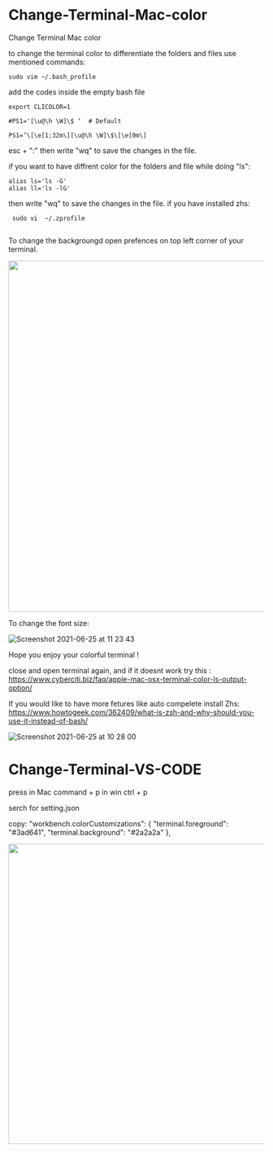 # Change-Terminal-Mac-color
Change Terminal Mac color

to change the terminal color to differentiate the folders and files use mentioned commands:

  ```sudo vim ~/.bash_profile```

add the codes inside the empty bash file 

 ```export CLICOLOR=1```
 
 ```#PS1='[\u@\h \W]\$ ‘  # Default```
 
 ``` PS1=’\[\e[1;32m\][\u@\h \W]\$\[\e[0m\] ```
 
 esc +  ":"
 then write "wq" to save the changes in the file. 
 
 if you want to have diffrent color for the folders and file while doing "ls":
 ```
 alias ls='ls -G'
 alias ll='ls -lG'
 ```
 
 then write "wq" to save the changes in the file. 
 if you have installed zhs: 
 
 ```
  sudo vi  ~/.zprofile
  
```
 
To change the backgroungd open prefences on top left corner of your terminal.
  
<img src="https://user-images.githubusercontent.com/17232450/122657406-995e6580-d163-11eb-9c89-eeea55618daa.png" width= "690px">

To change the font size: 


![Screenshot 2021-06-25 at 11 23 43](https://user-images.githubusercontent.com/17232450/123406089-d5058f00-d5aa-11eb-9526-dc1474267ed1.png)

  
Hope you enjoy your colorful terminal !

close and open terminal again, and if it doesnt work try this :
https://www.cyberciti.biz/faq/apple-mac-osx-terminal-color-ls-output-option/

If you would like to have more fetures like auto compelete install Zhs: 
https://www.howtogeek.com/362409/what-is-zsh-and-why-should-you-use-it-instead-of-bash/

![Screenshot 2021-06-25 at 10 28 00](https://user-images.githubusercontent.com/17232450/123395220-3e33d500-d5a0-11eb-9174-10b3b11f8d05.png)


# Change-Terminal-VS-CODE 
press 
in Mac command + p 
in win ctrl + p

serch for setting.json

copy:
 "workbench.colorCustomizations": {
    "terminal.foreground": "#3ad641",
    "terminal.background": "#2a2a2a"
  },
  
  <img src="https://user-images.githubusercontent.com/17232450/122657707-61a4ed00-d166-11eb-9a8f-3b1e4dc78217.png" width= "590px">

